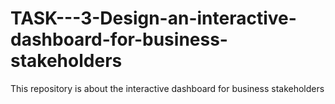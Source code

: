 # TASK---3-Design-an-interactive-dashboard-for-business-stakeholders
This repository is about the interactive dashboard for business stakeholders
